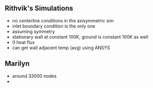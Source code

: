## Rithvik's Simulations
- no centerline conditions in the axisymmetric sim
- inlet boundary condition is the only one
- assuming symmetry
- stationary wall at constant 100K, ground is constant 100K as well
- 0 heat flux
- can get wall adjacent temp (avg) using ANSYS
## Marilyn
- around 33000 nodes
- 